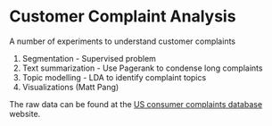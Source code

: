 # Customer Complaint Analysis
A number of experiments to understand customer complaints

1. Segmentation - Supervised problem
2. Text summarization - Use Pagerank to condense long complaints
3. Topic modelling - LDA to identify complaint topics
4. Visualizations (Matt Pang)

The raw data can be found at the
[US consumer complaints database](https://catalog.data.gov/dataset/consumer-complaint-database) website.
